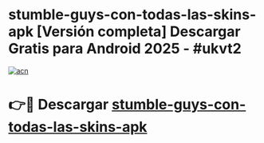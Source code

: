 # stumble-guys-con-todas-las-skins-apk  [Versión completa] Descargar Gratis para Android 2025 - #ukvt2

[![acn](https://github.com/user-attachments/assets/0f9c940e-d8b0-45ae-aac7-cd30a18b3e1c)](https://apps.freeplayer.one?title=stumble-guys-con-todas-las-skins-apk&ref=9F)

# 👉🔴 Descargar [stumble-guys-con-todas-las-skins-apk](https://apps.freeplayer.one?title=stumble-guys-con-todas-las-skins-apk&ref=9F)